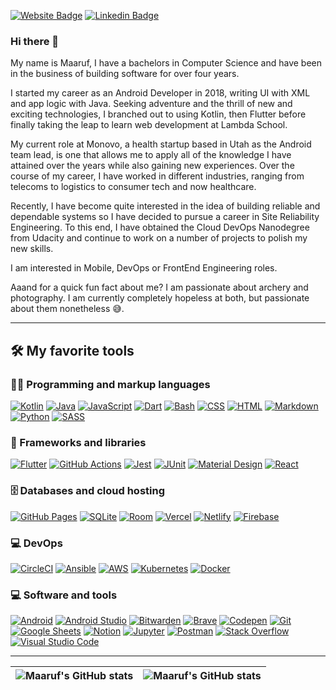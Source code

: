 
[![Website Badge](https://img.shields.io/badge/-maarufdauda.com-000000?style=for-the-badge&logo=Google-Chrome&logoColor=white&link=https://maarufdauda.com)](https://maarufdauda.com) [![Linkedin Badge](https://img.shields.io/badge/-maarufdauda-blue?style=for-the-badge&logo=Linkedin&logoColor=white&link=https://www.linkedin.com/in/maarufdauda)](https://www.linkedin.com/in/maarufdauda)

### Hi there 👋

My name is Maaruf, I have a bachelors in Computer Science and have been in the business of building software for over four years.

I started my career as an Android Developer in 2018, writing UI with XML and app logic with Java. Seeking adventure and the thrill of new and exciting technologies, I branched out to using Kotlin, then Flutter before finally taking the leap to learn web development at Lambda School.

My current role at Monovo, a health startup based in Utah as the Android team lead, is one that allows me to apply all of the knowledge I have attained over the years while also gaining new experiences. Over the course of my career, I have worked in different industries, ranging from telecoms to logistics to consumer tech and now healthcare. 

Recently, I have become quite interested in the idea of building reliable and dependable systems so I have decided to pursue a career in Site Reliability Engineering. To this end, I have obtained the Cloud DevOps Nanodegree from Udacity and continue to work on a number of projects to polish my new skills.

I am interested in Mobile, DevOps or FrontEnd Engineering roles.

Aaand for a quick fun fact about me? I am passionate about archery and photography. I am currently completely hopeless at both, but passionate about them nonetheless 😅.

---
## 🛠️ My favorite tools

### 👨‍💻 Programming and markup languages

<p>
  <a href="https://github.com/search?q=user%3AemkayDauda+language%3Akotlin"><img alt="Kotlin" src="https://img.shields.io/badge/Kotlin-0095D5.svg?logo=Kotlin&logoColor=white"></a>
  <a href="https://github.com/search?q=user%3AemkayDauda+language%3Ajava"><img alt="Java" src="https://custom-icon-badges.herokuapp.com/badge/Java-007396.svg?logo=java&logoColor=white"></a>
  <a href="https://github.com/search?q=user%3AemkayDauda+language%3Ajavascript"><img alt="JavaScript" src="https://img.shields.io/badge/JavaScript-F7DF1E.svg?logo=javascript&logoColor=black"></a>
  <a href="https://github.com/search?q=user%3AemkayDauda+language%3Adart"><img alt="Dart" src="https://img.shields.io/badge/Dart-15A6C4.svg?logo=dart&logoColor=white"></a>
  <a href="https://github.com/search?q=user%3AemkayDauda+language%3Abash"><img alt="Bash" src="https://img.shields.io/badge/Bash-121011.svg?logo=gnu-bash&logoColor=white"></a>
    <a href="https://github.com/search?q=user%3AemkayDauda+language%3Acss"><img alt="CSS" src="https://img.shields.io/badge/CSS-1572B6.svg?logo=css3&logoColor=white"></a>
    <a href="https://github.com/search?q=user%3AemkayDauda+language%3Ahtml"><img alt="HTML" src="https://img.shields.io/badge/HTML-E34F26.svg?logo=html5&logoColor=white"></a>
    <a href="https://github.com/search?q=user%3AemkayDauda+language%3Amarkdown"><img alt="Markdown" src="https://img.shields.io/badge/Markdown-000000.svg?logo=markdown&logoColor=white"></a>
    <a href="https://github.com/search?q=user%3AemkayDauda+language%3Apython"><img alt="Python" src="https://img.shields.io/badge/Python-14354C.svg?logo=python&logoColor=white"></a>
    <a href="https://github.com/search?q=user%3AemkayDauda+language%3Asass"><img alt="SASS" src="https://img.shields.io/badge/Sass-hotpink.svg?logo=SASS&logoColor=white"></a>
</p>

### 🧰 Frameworks and libraries

<p>
    <a href="#"><img alt="Flutter" src="https://img.shields.io/badge/Flutter-02569B.svg?logo=flutter&logoColor=white"></a>
    <a href="#"><img alt="GitHub Actions" src="https://img.shields.io/badge/GitHub%20Actions-2671E5.svg?logo=github%20actions&logoColor=white"></a>
    <a href="#"><img alt="Jest" src="https://img.shields.io/badge/Jest-C21325.svg?logo=jest&logoColor=white"></a>
    <a href="#"><img alt="JUnit" src="https://custom-icon-badges.herokuapp.com/badge/JUnit-25A162.svg?logo=check-circle&logoColor=white"></a>
    <a href="#"><img alt="Material Design" src="https://img.shields.io/badge/Material%20Design-0081CB.svg?logo=material-design&logoColor=white"></a>
    <a href="#"><img alt="React" src="https://img.shields.io/badge/React-20232a.svg?logo=react&logoColor=%2361DAFB"></a>
</p>

### 🗄️ Databases and cloud hosting

<p>
    <a href="#"><img alt="GitHub Pages" src="https://img.shields.io/badge/GitHub%20Pages-327FC7.svg?logo=github&logoColor=white"></a>
    <a href="#"><img alt="SQLite" src ="https://img.shields.io/badge/SQLite-0078d7.svg?logo=sqlite&logoColor=white"></a>
    <a href="#"><img alt="Room" src ="https://img.shields.io/badge/Room-07405e.svg?logo=roomdb&logoColor=white"></a>
    <a href="#"><img alt="Vercel" src="https://img.shields.io/badge/Vercel-4ea94b.svg?logo=vercel&logoColor=white"></a>
    <a href="#"><img alt="Netlify" src="https://img.shields.io/badge/Netlify-4ea94b.svg?logo=netlify&logoColor=white"></a>
    <a href="#"><img alt="Firebase" src="https://img.shields.io/badge/Firebase-4ac94b.svg?logo=firebase&logoColor=white"></a>
</p>

### 💻 DevOps

<p>
    <a href="#"><img alt="CircleCI" src="https://img.shields.io/badge/CircleCI-3DDC84?logo=circleci&logoColor=white"></a>
    <a href="#"><img alt="Ansible" src="https://img.shields.io/badge/Ansible-0078d7?logo=ansible&logoColor=white"></a>
    <a href="#"><img alt="AWS" src="https://img.shields.io/badge/AWS-FFFFFF?logo=amazon&logoColor=red"></a>
    <a href="#"><img alt="Kubernetes" src="https://img.shields.io/badge/Kubernetes-0078d7?logo=kubernetes&logoColor=white"></a>
    <a href="#"><img alt="Docker" src="https://img.shields.io/badge/Docker-0078d7?logo=docker&logoColor=white"></a>
    
</p>

### 💻 Software and tools

<p>
    <a href="#"><img alt="Android" src="https://img.shields.io/badge/Android-3DDC84?logo=android&logoColor=white"></a>
    <a href="#"><img alt="Android Studio" src="https://img.shields.io/badge/Android%20Studio-008678.svg?logo=android-studio&logoColor=white"></a>
    <a href="#"><img alt="Bitwarden" src="https://img.shields.io/badge/-Bitwarden-175DDC?logo=bitwarden&logoColor=white"></a>
    <a href="#"><img alt="Brave" src="https://img.shields.io/badge/-Brave-FB542B?logo=brave&logoColor=white"></a>
    <a href="#"><img alt="Codepen" src="https://img.shields.io/badge/Codepen-000000.svg?logo=codepen&logoColor=white"></a>
    <a href="#"><img alt="Git" src="https://img.shields.io/badge/Git-F05033.svg?logo=git&logoColor=white"></a>
    <a href="#"><img alt="Google Sheets" src="https://img.shields.io/badge/Google%20Sheets-34A853.svg?logo=google%20sheets&logoColor=white"></a>
    <a href="#"><img alt="Notion" src="https://img.shields.io/badge/Notion-000000?logo=notion&logoColor=white"></a>
    <a href="#"><img alt="Jupyter" src="https://img.shields.io/badge/Jupyter-F37626.svg?logo=Jupyter&logoColor=white"></a>
    <a href="#"><img alt="Postman" src="https://img.shields.io/badge/Postman-FF6C37?logo=postman&logoColor=white"></a>
    <a href="#"><img alt="Stack Overflow" src="https://img.shields.io/badge/-Stack%20Overflow-FE7A16?logo=stack-overflow&logoColor=white"></a>
    <a href="#"><img alt="Visual Studio Code" src="https://img.shields.io/badge/Visual%20Studio%20Code-0078d7.svg?logo=visual-studio-code&logoColor=white"></a>
</p>

---

| <img align="center" src="https://github-readme-stats.vercel.app/api?username=emkaydauda&show_icons=true&include_all_commits=true&hide_border=true&count_private=true" alt="Maaruf's GitHub stats" /> | <img align="center" src="https://github-readme-stats.vercel.app/api/top-langs/?username=emkaydauda&exclude_repo=-flutter-emkayDauda.github.io&langs_count=8&layout=compact&hide_border=true&count_private=true&hide=Jupyter+notebook" alt="Maaruf's GitHub stats" /> |
| ------------- | ------------- |
